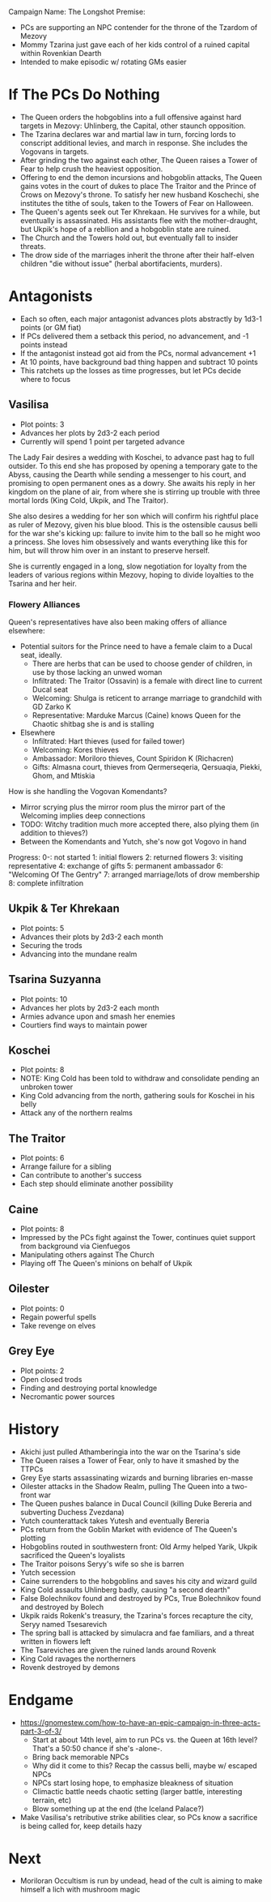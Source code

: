 Campaign Name: The Longshot
Premise:
- PCs are supporting an NPC contender for the throne of the Tzardom of Mezovy
- Mommy Tzarina just gave each of her kids control of a ruined capital within Rovenkian Dearth
- Intended to make episodic w/ rotating GMs easier

# If The PCs Do Nothing
- The Queen orders the hobgoblins into a full offensive against hard targets in Mezovy: Uhlinberg, the Capital, other staunch opposition.
- The Tzarina declares war and martial law in turn, forcing lords to conscript additional levies, and march in response. She includes the Vogovans in targets.
- After grinding the two against each other, The Queen raises a Tower of Fear to help crush the heaviest opposition.
- Offering to end the demon incursions and hobgoblin attacks, The Queen gains votes in the court of dukes to place The Traitor and the Prince of Crows on Mezovy's throne. To satisfy her new husband Koschechi, she institutes the tithe of souls, taken to the Towers of Fear on Halloween.
- The Queen's agents seek out Ter Khrekaan. He survives for a while, but eventually is assassinated. His assistants flee with the mother-draught, but Ukpik's hope of a rebllion and a hobgoblin state are ruined.
- The Church and the Towers hold out, but eventually fall to insider threats.
- The drow side of the marriages inherit the throne after their half-elven children "die without issue" (herbal abortifacients, murders).

# Antagonists
- Each so often, each major antagonist advances plots abstractly by 1d3-1 points (or GM fiat)
- If PCs delivered them a setback this period, no advancement, and -1 points instead
- If the antagonist instead got aid from the PCs, normal advancement +1
- At 10 points, have background bad thing happen and subtract 10 points
- This ratchets up the losses as time progresses, but let PCs decide where to focus

## Vasilisa
- Plot points: 3
- Advances her plots by 2d3-2 each period
- Currently will spend 1 point per targeted advance


The Lady Fair desires a wedding with Koschei, to advance past hag to full outsider. To this end she has proposed by opening a temporary gate to the Abyss, causing the Dearth while sending a messenger to his court, and promising to open permanent ones as a dowry. She awaits his reply in her kingdom on the plane of air, from where she is stirring up trouble with three mortal lords (King Cold, Ukpik, and The Traitor).

She also desires a wedding for her son which will confirm his rightful place as ruler of Mezovy, given his blue blood. This is the ostensible causus belli for the war she's kicking up: failure to invite him to the ball so he might woo a princess. She loves him obsessively and wants everything like this for him, but will throw him over in an instant to preserve herself.

She is currently engaged in a long, slow negotiation for loyalty from the leaders of various regions within Mezovy, hoping to divide loyalties to the Tsarina and her heir.

### Flowery Alliances
Queen's representatives have also been making offers of alliance elsewhere:
- Potential suitors for the Prince need to have a female claim to a Ducal seat, ideally.
  - There are herbs that can be used to choose gender of children, in use by those lacking an unwed woman
  - Infiltrated: The Traitor (Ossavin) is a female with direct line to current Ducal seat
  - Welcoming: Shulga is reticent to arrange marriage to grandchild with GD Zarko K
  - Representative: Marduke Marcus (Caine) knows Queen for the Chaotic shitbag she is and is stalling
- Elsewhere
  - Infiltrated: Hart thieves (used for failed tower)
  - Welcoming: Kores thieves
  - Ambassador: Moriloro thieves, Count Spiridon K (Richacren)
  - Gifts: Almasna court, thieves from Qermerseqeria, Qersuaqia, Piekki, Ghom, and Mtiskia

How is she handling the Vogovan Komendants?
- Mirror scrying plus the mirror room plus the mirror part of the Welcoming implies deep connections
- TODO: Witchy tradition much more accepted there, also plying them (in addition to thieves?)
- Between the Komendants and Yutch, she's now got Vogovo in hand

Progress:
  0-: not started
  1: initial flowers
  2: returned flowers
  3: visiting representative
  4: exchange of gifts
  5: permanent ambassador
  6: "Welcoming Of The Gentry"
  7: arranged marriage/lots of drow membership
  8: complete infiltration


## Ukpik & Ter Khrekaan
- Plot points: 5
- Advances their plots by 2d3-2 each month
- Securing the trods
- Advancing into the mundane realm

## Tsarina Suzyanna
- Plot points: 10
- Advances her plots by 2d3-2 each month
- Armies advance upon and smash her enemies
- Courtiers find ways to maintain power

## Koschei
- Plot points: 8
- NOTE: King Cold has been told to withdraw and consolidate pending an unbroken tower
- King Cold advancing from the north, gathering souls for Koschei in his belly
- Attack any of the northern realms

## The Traitor
- Plot points: 6
- Arrange failure for a sibling
- Can contribute to another's success
- Each step should eliminate another possibility

## Caine
- Plot points: 8
- Impressed by the PCs fight against the Tower, continues quiet support from background via Cienfuegos
- Manipulating others against The Church
- Playing off The Queen's minions on behalf of Ukpik

## Oilester
- Plot points: 0
- Regain powerful spells
- Take revenge on elves

## Grey Eye
- Plot points: 2
- Open closed trods
- Finding and destroying portal knowledge
- Necromantic power sources


# History
- Akichi just pulled Athamberingia into the war on the Tsarina's side
- The Queen raises a Tower of Fear, only to have it smashed by the TTPCs
- Grey Eye starts assassinating wizards and burning libraries en-masse
- Oilester attacks in the Shadow Realm, pulling The Queen into a two-front war
- The Queen pushes balance in Ducal Council (killing Duke Bereria and subverting Duchess Zvezdana)
- Yutch counterattack takes Yutesh and eventually Bereria
- PCs return from the Goblin Market with evidence of The Queen's plotting
- Hobgoblins routed in southwestern front: Old Army helped Yarik, Ukpik sacrificed the Queen's loyalists
- The Traitor poisons Seryy's wife so she is barren
- Yutch secession
- Caine surrenders to the hobgoblins and saves his city and wizard guild
- King Cold assaults Uhlinberg badly, causing "a second dearth"
- False Bolechnikov found and destroyed by PCs, True Bolechnikov found and destroyed by Bolech
- Ukpik raids Rokenk's treasury, the Tzarina's forces recapture the city, Seryy named Tsesarevich
- The spring ball is attacked by simulacra and fae familiars, and a threat written in flowers left
- The Tsareviches are given the ruined lands around Rovenk
- King Cold ravages the northerners
- Rovenk destroyed by demons


# Endgame
- https://gnomestew.com/how-to-have-an-epic-campaign-in-three-acts-part-3-of-3/
  - Start at about 14th level, aim to run PCs vs. the Queen at 16th level? That's a 50:50 chance if she's -alone-.
  - Bring back memorable NPCs
  - Why did it come to this? Recap the cassus belli, maybe w/ escaped NPCs
  - NPCs start losing hope, to emphasize bleakness of situation
  - Climactic battle needs chaotic setting (larger battle, interesting terrain, etc)
  - Blow something up at the end (the Iceland Palace?)
- Make Vasilisa's retributive strike abilities clear, so PCs know a sacrifice is being called for, keep details hazy
 
# Next
- Moriloran Occultism is run by undead, head of the cult is aiming to make himself a lich with mushroom magic

